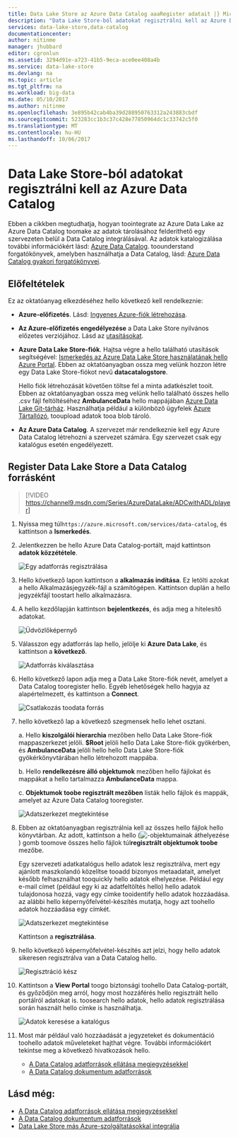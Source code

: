 ```yaml
---
title: Data Lake Store az Azure Data Catalog aaaRegister adatait |} Microsoft Docs
description: "Data Lake Store-ból adatokat regisztrálni kell az Azure Data Catalog"
services: data-lake-store,data-catalog
documentationcenter: 
author: nitinme
manager: jhubbard
editor: cgronlun
ms.assetid: 3294d91e-a723-41b5-9eca-ace0ee408a4b
ms.service: data-lake-store
ms.devlang: na
ms.topic: article
ms.tgt_pltfrm: na
ms.workload: big-data
ms.date: 05/10/2017
ms.author: nitinme
ms.openlocfilehash: 3e895b42cab4ba39d288950763312a243883cbdf
ms.sourcegitcommit: 523283cc1b3c37c428e77850964dc1c33742c5f0
ms.translationtype: MT
ms.contentlocale: hu-HU
ms.lasthandoff: 10/06/2017
---
```

# <a name="register-data-from-data-lake-store-in-azure-data-catalog"></a>Data Lake Store-ból adatokat regisztrálni kell az Azure Data Catalog
Ebben a cikkben megtudhatja, hogyan toointegrate az Azure Data Lake az Azure Data Catalog toomake az adatok tárolásához felderíthető egy szervezeten belül a Data Catalog integrálásával. Az adatok katalogizálása további információkért lásd: [Azure Data Catalog](../data-catalog/data-catalog-what-is-data-catalog.md). toounderstand forgatókönyvek, amelyben használhatja a Data Catalog, lásd: [Azure Data Catalog gyakori forgatókönyvei](../data-catalog/data-catalog-common-scenarios.md).

## <a name="prerequisites"></a>Előfeltételek
Ez az oktatóanyag elkezdéséhez hello következő kell rendelkeznie:

* **Azure-előfizetés**. Lásd: [Ingyenes Azure-fiók létrehozása](https://azure.microsoft.com/pricing/free-trial/).
* **Az Azure-előfizetés engedélyezése** a Data Lake Store nyilvános előzetes verziójához. Lásd az [utasításokat](data-lake-store-get-started-portal.md).
* **Azure Data Lake Store-fiók**. Hajtsa végre a hello található utasítások segítségével: [Ismerkedés az Azure Data Lake Store használatának hello Azure Portal](data-lake-store-get-started-portal.md). Ebben az oktatóanyagban ossza meg velünk hozzon létre egy Data Lake Store-fiókot nevű **datacatalogstore**.

    Hello fiók létrehozását követően töltse fel a minta adatkészlet tooit. Ebben az oktatóanyagban ossza meg velünk hello található összes hello .csv fájl feltöltéséhez **AmbulanceData** hello mappájában [Azure Data Lake Git-tárház](https://github.com/Azure/usql/tree/master/Examples/Samples/Data/AmbulanceData/). Használhatja például a különböző ügyfelek [Azure Tártallózó](http://storageexplorer.com/), tooupload adatok tooa blob tároló.
* **Az Azure Data Catalog**. A szervezet már rendelkeznie kell egy Azure Data Catalog létrehozni a szervezet számára. Egy szervezet csak egy katalógus esetén engedélyezett.

## <a name="register-data-lake-store-as-a-source-for-data-catalog"></a>Register Data Lake Store a Data Catalog forrásként

> [!VIDEO https://channel9.msdn.com/Series/AzureDataLake/ADCwithADL/player]

1. Nyissa meg túl`https://azure.microsoft.com/services/data-catalog`, és kattintson a **Ismerkedés**.
2. Jelentkezzen be hello Azure Data Catalog-portált, majd kattintson **adatok közzététele**.

    ![Egy adatforrás regisztrálása](./media/data-lake-store-with-data-catalog/register-data-source.png "egy adatforrás regisztrálása")
3. Hello következő lapon kattintson a **alkalmazás indítása**. Ez letölti azokat a hello Alkalmazásjegyzék-fájl a számítógépen. Kattintson duplán a hello jegyzékfájl toostart hello alkalmazásra.
4. A hello kezdőlapján kattintson **bejelentkezés**, és adja meg a hitelesítő adatokat.

    ![Üdvözlőképernyő](./media/data-lake-store-with-data-catalog/welcome.screen.png "üdvözlőképernyője")
5. Válasszon egy adatforrás lap hello, jelölje ki **Azure Data Lake**, és kattintson a **következő**.

    ![Adatforrás kiválasztása](./media/data-lake-store-with-data-catalog/select-source.png "adatforrás kiválasztása")
6. Hello következő lapon adja meg a Data Lake Store-fiók nevét, amelyet a Data Catalog tooregister hello. Egyéb lehetőségek hello hagyja az alapértelmezett, és kattintson a **Connect**.

    ![Csatlakozás toodata forrás](./media/data-lake-store-with-data-catalog/connect-to-source.png "Connect toodata forrás")
7. hello következő lap a következő szegmensek hello lehet osztani.

    a. Hello **kiszolgálói hierarchia** mezőben hello Data Lake Store-fiók mappaszerkezet jelöli. **$Root** jelöli hello Data Lake Store-fiók gyökérben, és **AmbulanceData** jelöli hello hello Data Lake Store-fiók gyökérkönyvtárában hello létrehozott mappába.

    b. Hello **rendelkezésre álló objektumok** mezőben hello fájlokat és mappákat a hello tartalmazza **AmbulanceData** mappa.

    c. **Objektumok toobe regisztrált mezőben** listák hello fájlok és mappák, amelyet az Azure Data Catalog tooregister.

    ![Adatszerkezet megtekintése](./media/data-lake-store-with-data-catalog/view-data-structure.png "adatszerkezet megtekintése")
8. Ebben az oktatóanyagban regisztrálnia kell az összes hello fájlok hello könyvtárban. Az adott, kattintson a hello (![-objektumainak áthelyezése](./media/data-lake-store-with-data-catalog/move-objects.png "-objektumainak áthelyezése")) gomb toomove összes hello fájlok túl**regisztrált objektumok toobe** mezőbe.

    Egy szervezeti adatkatalógus hello adatok lesz regisztrálva, mert egy ajánlott maszkolandó közelítse tooadd bizonyos metaadatait, amelyet később felhasználhat tooquickly hello adatok elhelyezése. Például egy e-mail címet (például egy ki az adatfeltöltés hello) hello adatok tulajdonosa hozzá, vagy egy címke tooidentify hello adatok hozzáadása. az alábbi hello képernyőfelvétel-készítés mutatja, hogy azt toohello adatok hozzáadása egy címkét.

    ![Adatszerkezet megtekintése](./media/data-lake-store-with-data-catalog/view-selected-data-structure.png "adatszerkezet megtekintése")

    Kattintson a **regisztrálása**.
9. hello következő képernyőfelvétel-készítés azt jelzi, hogy hello adatok sikeresen regisztrálva van a Data Catalog hello.

    ![Regisztráció kész](./media/data-lake-store-with-data-catalog/registration-complete.png "adatszerkezet megtekintése")
10. Kattintson a **View Portal** toogo biztonsági toohello Data Catalog-portált, és győződjön meg arról, hogy most hozzáférés hello regisztrált hello portálról adatokat is. toosearch hello adatok, hello adatok regisztrálása során használt hello címke is használhatja.

     ![Adatok keresése a katalógus](./media/data-lake-store-with-data-catalog/search-data-in-catalog.png "keresés adatokat keressen a katalógusban")
11. Most már például való hozzáadását a jegyzeteket és dokumentáció toohello adatok műveleteket hajthat végre. További információkért tekintse meg a következő hivatkozások hello.

    * [A Data Catalog adatforrások ellátása megjegyzésekkel](../data-catalog/data-catalog-how-to-annotate.md)
    * [A Data Catalog dokumentum adatforrások](../data-catalog/data-catalog-how-to-documentation.md)

## <a name="see-also"></a>Lásd még:
* [A Data Catalog adatforrások ellátása megjegyzésekkel](../data-catalog/data-catalog-how-to-annotate.md)
* [A Data Catalog dokumentum adatforrások](../data-catalog/data-catalog-how-to-documentation.md)
* [Data Lake Store más Azure-szolgáltatásokkal integrálja](data-lake-store-integrate-with-other-services.md)
